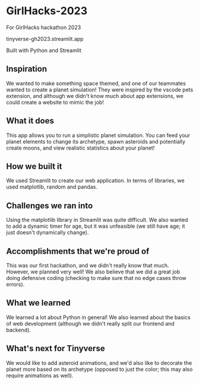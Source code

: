 # GirlHacks-2023
For GirlHacks hackathon 2023 

tinyverse-gh2023.streamlit.app

Built with Python and Streamlit

## Inspiration ##
We wanted to make something space themed, and one of our teammates wanted to create a planet simulation! They were inspired by the vscode pets extension, and although we didn't know much about app extensions, we could create a website to mimic the job!

## What it does ##
This app allows you to run a simplistic planet simulation. You can feed your planet elements to change its archetype, spawn asteroids and potentially create moons, and view realistic statistics about your planet!

## How we built it ##
We used Streamlit to create our web application. In terms of libraries, we used matplotlib, random and pandas.

## Challenges we ran into ##
Using the matplotlib library in Streamlit was quite difficult. We also wanted to add a dynamic timer for age, but it was unfeasible (we still have age; it just doesn't dynamically change).

## Accomplishments that we're proud of ##
This was our first hackathon, and we didn't really know that much. However, we planned very well! We also believe that we did a great job doing defensive coding (checking to make sure that no edge cases throw errors).

## What we learned ##
We learned a lot about Python in general! We also learned about the basics of web development (although we didn't really split our frontend and backend).

## What's next for Tinyverse ##
We would like to add asteroid animations, and we'd also like to decorate the planet more based on its archetype (opposed to just the color; this may also require animations as well).
